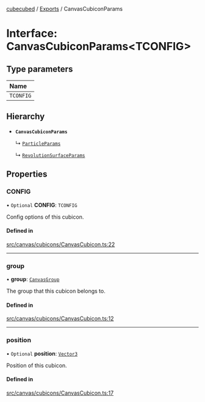 [cubecubed](/reference/README.md) / [Exports](/reference/modules.md) / CanvasCubiconParams

# Interface: CanvasCubiconParams<TCONFIG\>

## Type parameters

| Name |
| :------ |
| `TCONFIG` |

## Hierarchy

- **`CanvasCubiconParams`**

  ↳ [`ParticleParams`](/reference/interfaces/ParticleParams.md)

  ↳ [`RevolutionSurfaceParams`](/reference/interfaces/RevolutionSurfaceParams.md)

## Properties

### CONFIG

• `Optional` **CONFIG**: `TCONFIG`

Config options of this cubicon.

#### Defined in

[src/canvas/cubicons/CanvasCubicon.ts:22](https://github.com/imaphatduc/cubecubed/blob/0fd2007/src/canvas/cubicons/CanvasCubicon.ts#L22)

___

### group

• **group**: [`CanvasGroup`](/reference/classes/CanvasGroup.md)

The group that this cubicon belongs to.

#### Defined in

[src/canvas/cubicons/CanvasCubicon.ts:12](https://github.com/imaphatduc/cubecubed/blob/0fd2007/src/canvas/cubicons/CanvasCubicon.ts#L12)

___

### position

• `Optional` **position**: [`Vector3`](/reference/classes/Vector3.md)

Position of this cubicon.

#### Defined in

[src/canvas/cubicons/CanvasCubicon.ts:17](https://github.com/imaphatduc/cubecubed/blob/0fd2007/src/canvas/cubicons/CanvasCubicon.ts#L17)
